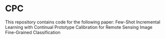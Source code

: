 CPC
===

This repository contains code for the following paper: Few-Shot Incremental Learning with Continual Prototype Calibration for Remote Sensing Image Fine-Grained Classification

